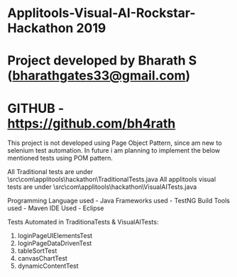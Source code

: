 # Applitools-Visual-AI-Rockstar-Hackathon 2019 
# Project developed by Bharath S (bharathgates33@gmail.com)
# GITHUB - https://github.com/bh4rath

This project is not developed using Page Object Pattern, since am new to selenium test automation. In future i am planning to implement the below mentioned tests using POM pattern.

All Traditional tests are under \src\com\applitools\hackathon\TraditionalTests.java
All applitools visual tests are under \src\com\applitools\hackathon\VisualAITests.java

Programming Language used - Java
Frameworks used - TestNG
Build Tools used - Maven
IDE Used - Eclipse

Tests Automated in TraditionaTests & VisualAITests:
1. loginPageUIElementsTest
2. loginPageDataDrivenTest
3. tableSortTest
4. canvasChartTest
5. dynamicContentTest




